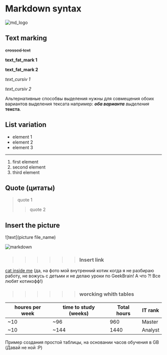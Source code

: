 # Markdown syntax
![md_logo](MD_logo.png)
## Text marking

~~crossed text~~

**text_fat_mark 1**

__text_fat_mark 2__

*text_cursiv 1*

_text_cursiv 2_

Альтернативные способвы выделения нужны для совмещения обоих вариантов выделения тексата например: _**оба варианта**_ *выделения* __текста__. 
## List variation
* element 1
* element 2
* element 3
___
1. first element
2. second element
3. third element

## Quote (цитаты)
> quote 1
>> quote 2

## Insert the picture
![text](picture file_name)

![markdown](markdown_logo.jpg)

>>>>>>### Insert link
[cat inside me](https://yt3.ggpht.com/ytc/AAUvwniT_bv5vTwdU3vtL9tGYRDQ_2AoS80-BMw-6V4qrQ=s900-c-k-c0x00ffffff-no-rj) (да, на фото мой внутренний котик когда я не разбираю работу, не вожусь с детьми и не делаю уроки по GeekBrain! А что ?! Все любят котикофф!)
>>>>>>### worcking whith tables

| houres per week | time to study (weeks) | Total hours | IT rank |
| ---- | ---- | ---- | ---- |
| ~10 | ~96 | 960 | Master |
| ~10 | ~144 | 1440 | Analyst |

Пример создания простой таблицы, на основании часов обучения в GB (Давай не ной :Р) 
